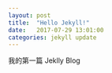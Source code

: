 ```yaml
---
layout: post
title:  "Hello Jekyll!"
date:   2017-07-29 13:01:00
categories: jekyll update
---
```

我的第一篇 Jeklly Blog
